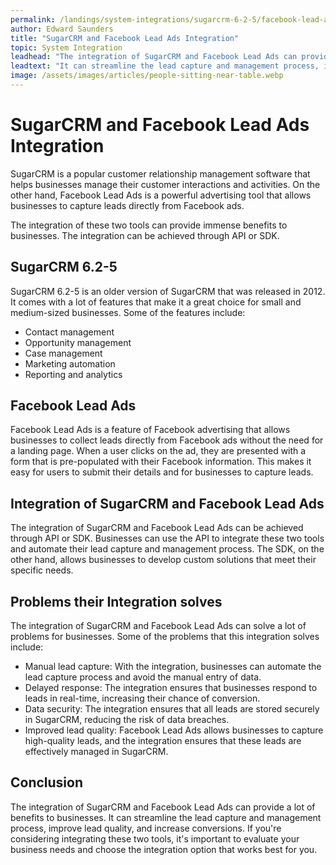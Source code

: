 ```yaml
---
permalink: /landings/system-integrations/sugarcrm-6-2-5/facebook-lead-ads
author: Edward Saunders
title: "SugarCRM and Facebook Lead Ads Integration"
topic: System Integration
leadhead: "The integration of SugarCRM and Facebook Lead Ads can provide a lot of benefits to businesses"
leadtext: "It can streamline the lead capture and management process, improve lead quality, and increase conversions. If you're considering integrating these two tools, it's important to evaluate your business needs and choose the integration option that works best for you."
image: /assets/images/articles/people-sitting-near-table.webp
---
```

<div class="arttext">    <h1>SugarCRM and Facebook Lead Ads Integration</h1>
    <p>SugarCRM is a popular customer relationship management software that helps businesses manage their customer interactions and activities. On the other hand, Facebook Lead Ads is a powerful advertising tool that allows businesses to capture leads directly from Facebook ads.</p>
    <p>The integration of these two tools can provide immense benefits to businesses. The integration can be achieved through API or SDK.</p>
    <h2>SugarCRM 6.2-5</h2>
    <p>SugarCRM 6.2-5 is an older version of SugarCRM that was released in 2012. It comes with a lot of features that make it a great choice for small and medium-sized businesses. Some of the features include:</p>
    <ul>
      <li>Contact management</li>
      <li>Opportunity management</li>
      <li>Case management</li>
      <li>Marketing automation</li>
      <li>Reporting and analytics</li>
    </ul>
    <h2>Facebook Lead Ads</h2>
    <p>Facebook Lead Ads is a feature of Facebook advertising that allows businesses to collect leads directly from Facebook ads without the need for a landing page. When a user clicks on the ad, they are presented with a form that is pre-populated with their Facebook information. This makes it easy for users to submit their details and for businesses to capture leads.</p>
    <h2>Integration of SugarCRM and Facebook Lead Ads</h2>
    <p>The integration of SugarCRM and Facebook Lead Ads can be achieved through API or SDK. Businesses can use the API to integrate these two tools and automate their lead capture and management process. The SDK, on the other hand, allows businesses to develop custom solutions that meet their specific needs.</p>
    <h2>Problems their Integration solves</h2>
    <p>The integration of SugarCRM and Facebook Lead Ads can solve a lot of problems for businesses. Some of the problems that this integration solves include:</p>
    <ul>
      <li>Manual lead capture: With the integration, businesses can automate the lead capture process and avoid the manual entry of data.</li>
      <li>Delayed response: The integration ensures that businesses respond to leads in real-time, increasing their chance of conversion.</li>
      <li>Data security: The integration ensures that all leads are stored securely in SugarCRM, reducing the risk of data breaches.</li>
      <li>Improved lead quality: Facebook Lead Ads allows businesses to capture high-quality leads, and the integration ensures that these leads are effectively managed in SugarCRM.</li>
    </ul>
    <h2>Conclusion</h2>
    <p>The integration of SugarCRM and Facebook Lead Ads can provide a lot of benefits to businesses. It can streamline the lead capture and management process, improve lead quality, and increase conversions. If you're considering integrating these two tools, it's important to evaluate your business needs and choose the integration option that works best for you.</p>
</div>